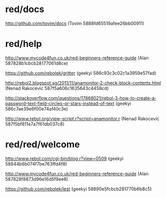 # red/docs

http://github.com/tovim/docs (Tovim 5888fd65519afee26bb00911)

# red/help

http://www.mycode4fun.co.uk/red-beginners-reference-guide (Alan 587828b1cbcb28177061d8ce)

https://github.com/rebolek/gritter (geekyi 586c93c3c02c1a3959e57fad)

http://rebol2.blogspot.sg/2011/11/anamonitor-2-check-block-contents.html (Nenad Rakocevic 587f5a606c1635643c4458cd)

http://stackoverflow.com/questions/17868021/rebol-3-how-to-create-a-password-text-field-circles-or-stars-instead-of-text (geekyi 586c7ae39e6f00e74af40c3e)

http://www.rebol.org/view-script.r?script=anamonitor.r (Nenad Rakocevic 587f5bf811e7a7f61db037c8)

# red/red/welcome

http://www.rebol.com/cgi-bin/blog.r?view=0509 (geekyi 58844b6b074f7be763ffd4f8)

http://www.mycode4fun.co.uk/red-beginners-reference-guide (Alan 587828f8873d96e16d5f9ee8)

https://github.com/rebolek/lest (geekyi 58890e5fcbcb281770b6b8c5)

